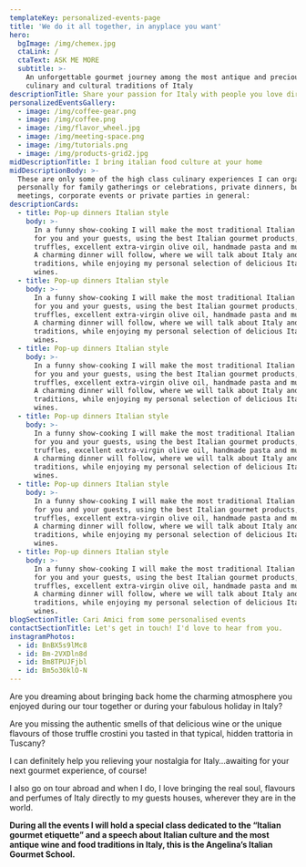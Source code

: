 ```yaml
---
templateKey: personalized-events-page
title: 'We do it all together, in anyplace you want'
hero:
  bgImage: /img/chemex.jpg
  ctaLink: /
  ctaText: ASK ME MORE
  subtitle: >-
    An unforgettable gourmet journey among the most antique and precious
    culinary and cultural traditions of Italy
descriptionTitle: Share your passion for Italy with people you love directly at your place
personalizedEventsGallery:
  - image: /img/coffee-gear.png
  - image: /img/coffee.png
  - image: /img/flavor_wheel.jpg
  - image: /img/meeting-space.png
  - image: /img/tutorials.png
  - image: /img/products-grid2.jpg
midDescriptionTitle: I bring italian food culture at your home
midDescriptionBody: >-
  These are only some of the high class culinary experiences I can organise
  personally for family gatherings or celebrations, private dinners, business
  meetings, corporate events or private parties in general:
descriptionCards:
  - title: Pop-up dinners Italian style
    body: >-
      In a funny show-cooking I will make the most traditional Italian recipes
      for you and your guests, using the best Italian gourmet products, as
      truffles, excellent extra-virgin olive oil, handmade pasta and much more.
      A charming dinner will follow, where we will talk about Italy and Italian
      traditions, while enjoying my personal selection of delicious Italian
      wines.
  - title: Pop-up dinners Italian style
    body: >-
      In a funny show-cooking I will make the most traditional Italian recipes
      for you and your guests, using the best Italian gourmet products, as
      truffles, excellent extra-virgin olive oil, handmade pasta and much more.
      A charming dinner will follow, where we will talk about Italy and Italian
      traditions, while enjoying my personal selection of delicious Italian
      wines.
  - title: Pop-up dinners Italian style
    body: >-
      In a funny show-cooking I will make the most traditional Italian recipes
      for you and your guests, using the best Italian gourmet products, as
      truffles, excellent extra-virgin olive oil, handmade pasta and much more.
      A charming dinner will follow, where we will talk about Italy and Italian
      traditions, while enjoying my personal selection of delicious Italian
      wines.
  - title: Pop-up dinners Italian style
    body: >-
      In a funny show-cooking I will make the most traditional Italian recipes
      for you and your guests, using the best Italian gourmet products, as
      truffles, excellent extra-virgin olive oil, handmade pasta and much more.
      A charming dinner will follow, where we will talk about Italy and Italian
      traditions, while enjoying my personal selection of delicious Italian
      wines.
  - title: Pop-up dinners Italian style
    body: >-
      In a funny show-cooking I will make the most traditional Italian recipes
      for you and your guests, using the best Italian gourmet products, as
      truffles, excellent extra-virgin olive oil, handmade pasta and much more.
      A charming dinner will follow, where we will talk about Italy and Italian
      traditions, while enjoying my personal selection of delicious Italian
      wines.
  - title: Pop-up dinners Italian style
    body: >-
      In a funny show-cooking I will make the most traditional Italian recipes
      for you and your guests, using the best Italian gourmet products, as
      truffles, excellent extra-virgin olive oil, handmade pasta and much more.
      A charming dinner will follow, where we will talk about Italy and Italian
      traditions, while enjoying my personal selection of delicious Italian
      wines.
blogSectionTitle: Cari Amici from some personalised events
contactSectionTitle: Let's get in touch! I'd love to hear from you.
instagramPhotos:
  - id: BnBX5s9lMc8
  - id: Bm-2VXDln8d
  - id: Bm8TPUJFjbl
  - id: Bm5o30klO-N
---
```

Are you dreaming about bringing back home the charming atmosphere you enjoyed during our tour together or during your fabulous holiday in Italy?



Are you missing the authentic smells of that delicious wine or the unique flavours of those truffle crostini you tasted in that typical, hidden trattoria in Tuscany?



I can definitely help you relieving your nostalgia for Italy…awaiting for your next gourmet experience, of course!



I also go on tour abroad and when I do, I love bringing the real soul, flavours and perfumes of Italy directly to my guests houses, wherever they are in the world.



**During all the events I will hold a special class dedicated to the “Italian gourmet etiquette” and a speech about Italian culture and the most antique wine and food traditions in Italy, this is the Angelina’s Italian Gourmet School.**
